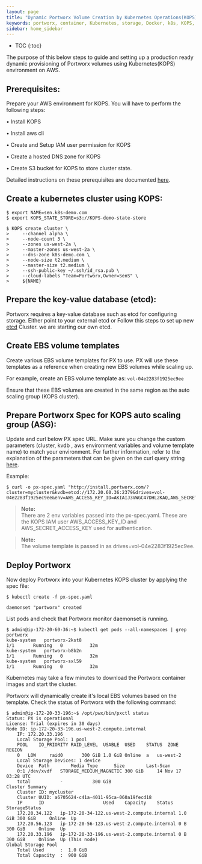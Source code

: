 ```yaml
---
layout: page
title: "Dynamic Portworx Volume Creation by Kubernetes Operations(KOPS)"
keywords: portworx, container, Kubernetes, storage, Docker, k8s, KOPS, pv, persistent disk, aws, EBS
sidebar: home_sidebar
---
```


* TOC
{:toc}


The purpose of this below steps to guide and setting up a production ready dynamic provisioning of Portworx volumes using Kubernetes(KOPS) environment on AWS.

## Prerequisites:
Prepare your AWS environment for KOPS.  You will have to perform the following steps:

•	Install KOPS

•	Install aws cli

•	Create and Setup IAM user permission for KOPS

•	Create a hosted DNS zone for KOPS

•	Create S3 bucket for KOPS to store cluster state.

Detailed instructions on these prerequisites are documented [here](https://github.com/kubernetes/KOPS/blob/master/docs/aws.md).

## Create a kubernetes cluster using KOPS:
```
$ export NAME=sen.k8s-demo.com
$ export KOPS_STATE_STORE=s3://KOPS-demo-state-store

$ KOPS create cluster \
>     --channel alpha \
>     --node-count 3 \
>     --zones us-west-2a \
>     --master-zones us-west-2a \
>     --dns-zone k8s-demo.com \
>     --node-size t2.medium \
>     --master-size t2.medium \
>     --ssh-public-key ~/.ssh/id_rsa.pub \
>     --cloud-labels "Team=Portworx,Owner=SenS" \
>     ${NAME}
```

## Prepare the key-value database (etcd):
Portworx requires a key-value database such as etcd for configuring storage. Either point to your external etcd or Follow this steps to set up new [etcd](https://docs.portworx.com/maintain/etcd.html#tuning-etcd) Cluster. we are starting our own etcd.

## Create EBS volume templates
Create various EBS volume templates for PX to use. PX will use these templates as a reference when creating new EBS volumes while scaling up.

For example, create an EBS volume template as: `vol-04e2283f1925ec9ee`

Ensure that these EBS volumes are created in the same region as the auto scaling group (KOPS cluster).

## Prepare Portworx Spec for KOPS auto scaling group (ASG):

Update and curl below PX spec URL. Make sure you change the custom parameters (cluster, kvdb , aws environment variables and volume template name) to match your environment.
For further information, refer to the explanation of the parameters that can be given on the curl query string [here](https://docs.portworx.com/scheduler/kubernetes/install.html).

Example:
```
$ curl -o px-spec.yaml "http://install.portworx.com/?cluster=mycluster&kvdb=etcd://172.20.60.36:2379&drives=vol-04e2283f1925ec9ee&env=AWS_ACCESS_KEY_ID=AKIAIJ3VWGC47DHL2KAQ,AWS_SECRET_ACCESS_KEY=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”
```

>**Note:**<br/>There are 2 env variables passed into the px-spec.yaml. These are the KOPS IAM user AWS_ACCESS_KEY_ID and AWS_SECRET_ACCESS_KEY used for authentication.

>**Note:**<br/>The volume template is passed in as drives=vol-04e2283f1925ec9ee.

## Deploy Portworx
Now deploy Portworx into your Kubernetes KOPS cluster by applying the spec file:
```
$ kubectl create -f px-spec.yaml

daemonset "portworx" created
```

List pods and check that Portworx monitor daemonset is running.
```
$ admin@ip-172-20-60-36:~$ kubectl get pods --all-namespaces | grep portworx
kube-system   portworx-2kst8                                                       1/1       Running   0          32m
kube-system   portworx-b8b2n                                                       1/1       Running   0          32m
kube-system   portworx-sxl59                                                       1/1       Running   0          32m
```

Kubernetes may take a few minutes to download the Portworx container images and start the cluster.

Portworx will dynamically create it's local EBS volumes based on the template.  Check the status of Portworx with the following command:
```
$ admin@ip-172-20-33-196:~$ /opt/pwx/bin/pxctl status
Status: PX is operational
License: Trial (expires in 30 days)
Node ID: ip-172-20-33-196.us-west-2.compute.internal
	IP: 172.20.33.196
 	Local Storage Pool: 1 pool
	POOL	IO_PRIORITY	RAID_LEVEL	USABLE	USED	STATUS	ZONE	REGION
	0	LOW		raid0		300 GiB	1.0 GiB	Online	a	us-west-2
	Local Storage Devices: 1 device
	Device	Path		Media Type		Size		Last-Scan
	0:1	/dev/xvdf	STORAGE_MEDIUM_MAGNETIC	300 GiB		14 Nov 17 03:28 UTC
	total			-			300 GiB
Cluster Summary
	Cluster ID: mycluster
	Cluster UUID: a6705624-c41a-4011-95ca-060a19fecd18
	IP		ID						Used	Capacity	Status	StorageStatus
	172.20.34.122	ip-172-20-34-122.us-west-2.compute.internal	1.0 GiB	300 GiB		Online	Up
	172.20.56.123	ip-172-20-56-123.us-west-2.compute.internal	0 B	300 GiB		Online	Up
	172.20.33.196	ip-172-20-33-196.us-west-2.compute.internal	0 B	300 GiB		Online	Up (This node)
Global Storage Pool
	Total Used    	:  1.0 GiB
	Total Capacity	:  900 GiB
```
